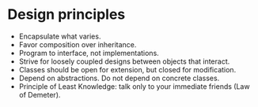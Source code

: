 # Design principles

- Encapsulate what varies.
- Favor composition over inheritance.
- Program to interface, not implementations.
- Strive for loosely coupled designs between objects that interact.
- Classes should be open for extension, but closed for modification.
- Depend on abstractions. Do not depend on concrete classes.
- Principle of Least Knowledge: talk only to your immediate friends (Law of Demeter).
